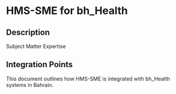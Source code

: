 # HMS-SME for bh_Health

## Description

Subject Matter Expertise

## Integration Points

This document outlines how HMS-SME is integrated with bh_Health systems in Bahrain.
